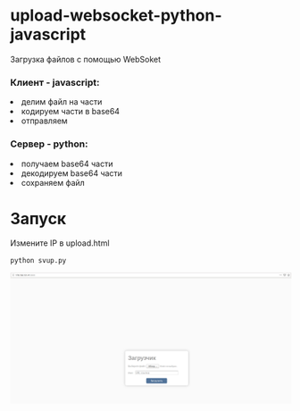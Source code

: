 # upload-websocket-python-javascript
Загрузка файлов с помощью WebSoket
<h3><strong>Клиент</strong> - javascript:</h3>
   <li>делим файл на части</li>
   <li>кодируем части в base64</li> 
   <li>отправляем</li>
<h3><strong>Сервер</strong> - python:</h3>
   <li>получаем base64 части</li> 
   <li>декодируем base64 части</li>
   <li>сохраняем файл</li>
   
# Запуск
Измените IP в upload.html
   ```
   python svup.py
   ```
   
<img src="https://github.com/evilsadko/upload-websocket-python-javascript/blob/master/%D0%A1%D0%BD%D0%B8%D0%BC%D0%BE%D0%BA%20%D1%8D%D0%BA%D1%80%D0%B0%D0%BD%D0%B0%20%D0%BE%D1%82%202019-10-07%2010-37-54.png" width="auto" title="example">
